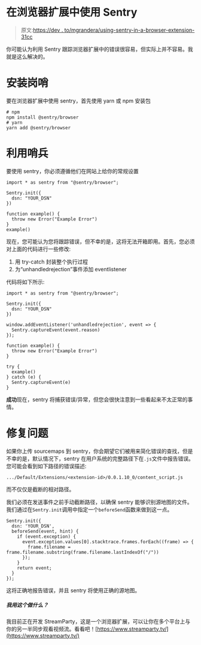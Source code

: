 # 在浏览器扩展中使用 Sentry

> 原文:[https://dev . to/mgrandera/using-sentry-in-a-browser-extension-31cc](https://dev.to/mgrandera/using-sentry-in-a-browser-extension-31cc)

你可能认为利用 Sentry 跟踪浏览器扩展中的错误很容易，但实际上并不容易。我就是这么解决的。

# [](#installing-sentry)安装岗哨

要在浏览器扩展中使用 sentry，首先使用 yarn 或 npm 安装包

```
# npm
npm install @sentry/browser
# yarn
yarn add @sentry/browser 
```

# [](#using-sentry)利用哨兵

要使用 sentry，你必须遵循他们在网站上给你的常规设置

```
import * as sentry from "@sentry/browser";

Sentry.init({
  dsn: "YOUR_DSN"
})

function example() {
  throw new Error("Example Error")
}
example() 
```

现在，您可能认为您将跟踪错误，但不幸的是，这将无法开箱即用。首先，您必须对上面的代码进行一些修改:

1.  用 try-catch 封装整个执行过程
2.  为“unhandledrejection”事件添加 eventlistener

代码将如下所示:

```
import * as sentry from "@sentry/browser";

Sentry.init({
  dsn: "YOUR_DSN"
})

window.addEventListener('unhandledrejection', event => {
  Sentry.captureEvent(event.reason)
});

function example() {
  throw new Error("Example Error")
}

try {
  example()
} catch (e) {
  Sentry.captureEvent(e)
} 
```

**成功**现在，sentry 将捕获错误/异常，但您会很快注意到一些看起来不太正常的事情。

# [](#fixing-the-problem)修复问题

如果你上传 sourcemaps 到 sentry，你会期望它们被用来简化错误的查找，但是不幸的是，默认情况下，sentry 在用户系统的完整路径下在`.js`文件中报告错误。您可能会看到如下路径的错误描述:

```
.../Default/Extensions/<extension-id>/0.0.1.10_0/content_script.js 
```

而不仅仅是截断的相对路径。

我们必须在发送事件之前手动截断路径，以确保 sentry 能够识别源地图的文件。我们通过在`Sentry.init`调用中指定一个`beforeSend`函数来做到这一点。

```
Sentry.init({
  dsn: 'YOUR_DSN',
  beforeSend(event, hint) {
    if (event.exception) {
      event.exception.values[0].stacktrace.frames.forEach((frame) => {
        frame.filename = frame.filename.substring(frame.filename.lastIndexOf("/"))
      });
    }
    return event;
  } 
}); 
```

这将正确地报告错误，并且 sentry 将使用正确的源地图。

##### [](#what-i-use-this-for)我用这个做什么？

我目前正在开发 StreamParty，这是一个浏览器扩展，可以让你在多个平台上与你的另一半同步观看视频流。看看吧！[https://www.streamparty.tv/](https://www.streamparty.tv/)